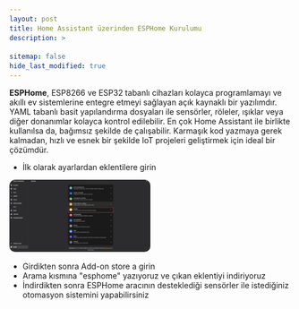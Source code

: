 ```yaml
---
layout: post
title: Home Assistant üzerinden ESPHome Kurulumu 
description: >
  
sitemap: false
hide_last_modified: true
---
```


**ESPHome**, ESP8266 ve ESP32 tabanlı cihazları kolayca programlamayı ve akıllı ev sistemlerine entegre etmeyi sağlayan açık kaynaklı bir yazılımdır. YAML tabanlı basit yapılandırma dosyaları ile sensörler, röleler, ışıklar veya diğer donanımlar kolayca kontrol edilebilir. En çok Home Assistant ile birlikte kullanılsa da, bağımsız şekilde de çalışabilir. Karmaşık kod yazmaya gerek kalmadan, hızlı ve esnek bir şekilde IoT projeleri geliştirmek için ideal bir çözümdür.

- İlk olarak ayarlardan eklentilere girin

<a href="/assets/img/blog/2025-09-28-supervisor/add-ons.png" target="_blank">
  <img src="/assets/img/blog/2025-09-28-supervisor/add-ons.png" alt="Fotoğraf 1" style="width:50%; border-radius:10px;">
</a>

- Girdikten sonra Add-on store a girin
- Arama kısmına "esphome" yazıyoruz ve çıkan eklentiyi indiriyoruz
- İndirdikten sonra ESPHome aracının desteklediği sensörler ile istediğiniz otomasyon sistemini yapabilirsiniz












